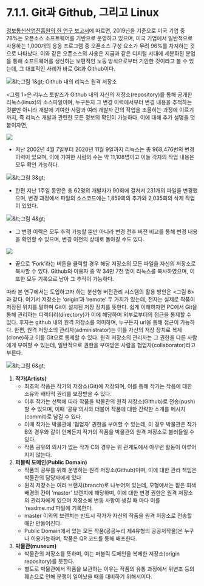# 7.1.1. Git과 Github, 그리고 Linux

[정보통신산업진흥원의 한 연구 보고서](https://webcache.googleusercontent.com/search?q=cache:Vt9N-KcKfBAJ:https://www.nipa.kr/main/downloadBbsFile.do%3Fkey%3D116%26bbsNo%3D11%26atchmnflNo%3D8793+&cd=1&hl=ko&ct=clnk&gl=kr)에 따르면, 2019년을 기준으로 미국 기업 중 78%는 오픈소스 소프트웨어를 기반으로 운영하고 있으며, 미국 기업에서 일반적으로 사용하는 1,000개의 응응 프로그램 중 오픈소스 구성 요소가 무려 96%를 차지하는 것으로 나타났다. 이와 같은 오픈소스의 사용은 지금과 같은 디지털 시대에 세분화된 분업을 통해 소프트웨어를 생산하는 보편적인 노동 방식으로부터 기안한 것이라고 볼 수 있는데, 그 대표적인 사례가 바로 Git과 Github이다. 

![&amp;lt;&#xADF8;&#xB9BC; 1&amp;gt; Github &#xB0B4;&#xC758; &#xB9AC;&#xB205;&#xC2A4; &#xC6D0;&#xACA9; &#xC800;&#xC7A5;&#xC18C;](../../.gitbook/assets/01.jpg)

&lt;그림 1&gt;은 리누스 토발즈가 Github 내의 자신의 저장소\(repository\)를 통해 공개한 리눅스\(linux\)의 소스파일이며, 누구든지 그 변경 이력에서부터 변경 내용을 추적하는 것뿐만 아니라 개발에 기여한 사람과 여러 개발자 간의 작업을 조율하는 과정에 이르기까지, 즉 리눅스 개발과 관련한 모든 정보의 확인이 가능하다. 이에 대해 추가 설명을 덧붙이자면,

![](../../.gitbook/assets/02.jpg)

* 지난 2002년 4월 7일부터 2020년 11월 9일까지 리눅스는 총 968,476번의 변경 이력이 있으며, 이에 기여한 사람의 수는 약 11,108명이고 이들 각자의 작업 내용은 모두 확인 가능하다. 

![&amp;lt;&#xADF8;&#xB9BC; 3&amp;gt;](../../.gitbook/assets/03.jpg)

* 한편 지난 1주일 동안은 총 62명의 개발자가 90회에 걸쳐서 231개의 파일을 변경했으며, 변경 과정에서 파일의 소스코드에는 1,859회의 추가와 2,035회의 삭제 작업이 있었다. 

![&amp;lt;&#xADF8;&#xB9BC; 4&amp;gt;](../../.gitbook/assets/04.jpg)

* 그 변경 이력은 모두 추적 가능할 뿐만 아니라 변경 전후 버전 비교를 통해 변경 내용을 확인할 수 있으며, 변경 이전의 상태로 돌아갈 수도 있다.

![](../../.gitbook/assets/05.jpg)

* 끝으로 ‘Fork’라는 버튼을 클릭할 경우 해당 저장소의 모든 파일을 자신의 저장소로 복사할 수 있다. Github의 이용자 중 약 34만 7천 명이 리눅스를 복사하였으며, 이 또한 모두 기록으로 남아 그 추적이 가능하다.   

따라 본 연구에서는 도입하고자 하는 분산형 버전관리 시스템의 활용 방안은 &lt;그림 6&gt;과 같다. 여기서 저장소는 ‘origin’과 ‘remote’ 두 가지가 있는데, 전자는 실제로 작품이 저장된 위치를 말하며 Git이 설치된 저장 장치를 뜻한다. 쉽게 이해하자면 PC에서 Git을 통해 관리하는 디렉터리\(directory\)가 이에 해당하며 외부로부터의 접근을 통제할 수 있다. 후자는 github 내의 원격 저장소를 의미하며, 누구든지 url을 통해 접근이 가능하다. 한편, 원격 저장소의 관리자\(administrator\)는 이를 자신의 저장 장치로 복제\(clone\)하고 이를 Git으로 통제할 수 있다. 원격 저장소의 관리자는 그 권한을 다른 사람에게 부여할 수 있는데, 일반적으로 권한을 부여받은 사람을 협업자\(collaborator\)라고 부른다.  

![&amp;lt;&#xADF8;&#xB9BC; 6&amp;gt;](../../.gitbook/assets/06.jpg)

1. **작가\(Artists\)**
   * 최초의 작품은 작가의 저장소\(Git\)에 저장되며, 이를 통해 작가는 작품에 대한 소유와 배타적 권리를 보장받을 수 있다.
   * 이후 작가는 선택에 따라 작품을 박물관의 원격 저장소\(Github\)로 전송\(push\)할 수 있으며, 이때 ‘공유’의사와 더불어 작품에 대한 간략한 소개를 메시지\(commit\)로 남길 수 있다.
   * 이때 작가는 박물관에 ‘협업자’ 권한을 부여할 수 있는데, 이 경우 박물관은 작가 B의 경우와 같이 언제든지 작가의 작품을 박물관의 원격 저장소로 불러들일 수 있다.
   * 작품 공유의 의사가 없는 작가 C의 경우는 위 관계도에서 아무런 활동이 이루어지지 않는다. 
2. **퍼블릭 도메인\(Public Domain\)**
   * 작품의 공유를 위해 운영하는 원격 저장소\(Github\)이며, 이에 대한 관리 책임은 박물관의 담당자에게 있다
   * 원격 저장소는 여러 브랜치\(branch\)로 나누어져 있는데, 모형에서는 짙은 회색 배경의 칸이 ’master’ 브랜치에 해당하며, 이에 대한 변경 권한은 원격 저장소의 관리자에게 있으며 저장소에 변동 사항이 생길 때 마다 이를 ‘readme.md’파일에 기록한다.
   * master 이외의 브랜치는 반드시 작가가 자신의 작품을 원격 저장소로 전송할 때만 만들어진다.
   * Public Domain에서 있는 모든 작품\(공공누리 제4유형의 공공저작물\)은 누구나 이용가능하며, 작품은 QR 코드를 통해 배포한다.
3. **박물관\(museum\)**
   * 박물관의 저장소를 뜻하며, 이는 퍼블릭 도메인을 복제한 저장소\(origin repository\)를 뜻한다. 
   * 별도로 박물관에서 작품을 보관하는 이유는 작품의 유통 과정에서 위변조 등의 훼손으로 인해 분쟁이 일어났을 때를 대비하기 위해서이다.

 

